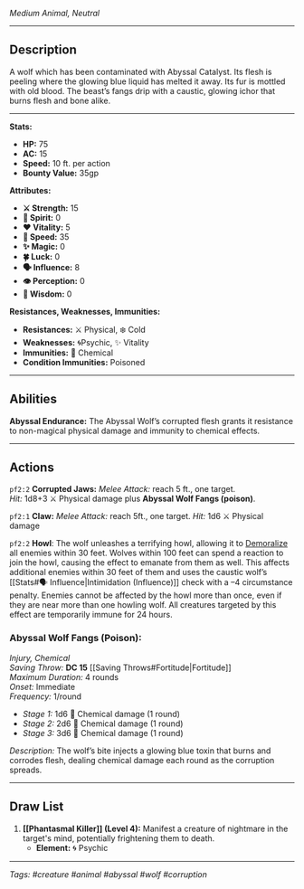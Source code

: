 *Medium Animal, Neutral*

---
## Description

A wolf which has been contaminated with Abyssal Catalyst. Its flesh is peeling where the glowing blue liquid has melted it away. Its fur is mottled with old blood. The beast’s fangs drip with a caustic, glowing ichor that burns flesh and bone alike.

---

**Stats:**

* **HP:** 75
* **AC:** 15
* **Speed:** 10 ft. per action
* **Bounty Value:** 35gp

**Attributes:**

* **⚔️ Strength:** 15
* **💙 Spirit:** 0
* **❤️ Vitality:** 5
* **🏃 Speed:** 35
* **✨ Magic:** 0
* **🍀 Luck:** 0
* **🗣️ Influence:** 8
* **👁️ Perception:** 0
* **🧠 Wisdom:** 0

**Resistances, Weaknesses, Immunities:**

* **Resistances:** ⚔️ Physical, ❄️ Cold
* **Weaknesses:** 🌀Psychic, ✨ Vitality
* **Immunities:** 🧪 Chemical
* **Condition Immunities:** Poisoned

---
## Abilities

**Abyssal Endurance:** The Abyssal Wolf’s corrupted flesh grants it resistance to non-magical physical damage and immunity to chemical effects.

---

## Actions

`pf2:2` **Corrupted Jaws:** *Melee Attack:* reach 5 ft., one target.  
*Hit:* 1d8+3 ⚔️ Physical damage plus **Abyssal Wolf Fangs (poison)**.

`pf2:1` **Claw:** *Melee Attack:* reach 5ft., one target.
*Hit:* 1d6 ⚔️ Physical damage

`pf2:2` **Howl**: The wolf unleashes a terrifying howl, allowing it to [Demoralize](https://app.demiplane.com/nexus/pathfinder2e/actions/demoralize-rm) all enemies within 30 feet. Wolves within 100 feet can spend a reaction to join the howl, causing the effect to emanate from them as well. This affects additional enemies within 30 feet of them and uses the caustic wolf’s [[Stats#🗣️ Influence|Intimidation (Influence)]] check with a –4 circumstance penalty. Enemies cannot be affected by the howl more than once, even if they are near more than one howling wolf. All creatures targeted by this effect are temporarily immune for 24 hours. 

### Abyssal Wolf Fangs (Poison):  
*Injury, Chemical*  
*Saving Throw:* **DC 15** [[Saving Throws#Fortitude|Fortitude]]  
*Maximum Duration:* 4 rounds  
*Onset:* Immediate  
*Frequency:* 1/round  
- *Stage 1:* 1d6 🧪 Chemical damage (1 round)  
- *Stage 2:* 2d6 🧪 Chemical damage (1 round)  
- *Stage 3:* 3d6 🧪 Chemical damage (1 round) 

*Description:* The wolf’s bite injects a glowing blue toxin that burns and corrodes flesh, dealing chemical damage each round as the corruption spreads.

___

## Draw List

1. **[[Phantasmal Killer]] (Level 4):** Manifest a creature of nightmare in the target's mind, potentially frightening them to death.
	- **Element:** 🌀 Psychic



---
*Tags: #creature #animal #abyssal #wolf #corruption*
